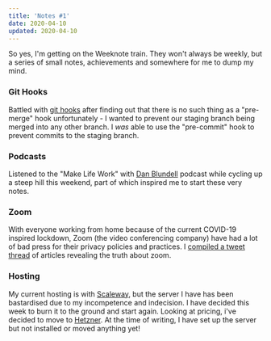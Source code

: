 ```yaml
---
title: 'Notes #1'
date: 2020-04-10
updated: 2020-04-10
---
```


So yes, I'm getting on the Weeknote train. They won't always be weekly, but a series of small notes, achievements and somewhere for me to dump my mind.

### **Git Hooks**

Battled with [git hooks](https://www.liquidlight.co.uk/blog/using-a-post-merge-git-hook-to-clean-up-old-branches/) after finding out that there is no such thing as a "pre-merge" hook unfortunately - I wanted to prevent our staging branch being merged into any other branch. I _was_ able to use the "pre-commit" hook to prevent commits to the staging branch.

### **Podcasts**

Listened to the "Make Life Work" with [Dan Blundell](https://sijobling.com/podcast/dan-blundell/) podcast while cycling up a steep hill this weekend, part of which inspired me to start these very notes.

### **Zoom**

With everyone working from home because of the current COVID-19 inspired lockdown, Zoom (the video conferencing company) have had a lot of bad press for their privacy policies and practices. I [compiled a tweet thread](https://twitter.com/mikestreety/status/1245460217443356675) of articles revealing the truth about zoom.

### Hosting

My current hosting is with [Scaleway](https://www.scaleway.com/), but the server I have has been bastardised due to my incompetence and indecision. I have decided this week to burn it to the ground and start again. Looking at pricing, i've decided to move to [Hetzner](https://www.hetzner.com/). At the time of writing, I have set up the server but not installed or moved anything yet!
